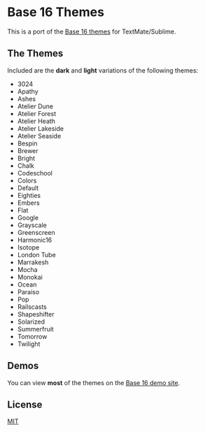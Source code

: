 # Base 16 Themes
This is a port of the [Base 16 themes](https://github.com/chriskempson/base16-textmate) for TextMate/Sublime.

## The Themes

Included are the **dark** and **light** variations of the following themes:

* 3024
* Apathy
* Ashes
* Atelier Dune
* Atelier Forest
* Atelier Heath
* Atelier Lakeside
* Atelier Seaside
* Bespin
* Brewer
* Bright
* Chalk
* Codeschool
* Colors
* Default
* Eighties
* Embers
* Flat
* Google
* Grayscale
* Greenscreen
* Harmonic16
* Isotope
* London Tube
* Marrakesh
* Mocha
* Monokai
* Ocean
* Paraiso
* Pop
* Railscasts
* Shapeshifter
* Solarized
* Summerfruit
* Tomorrow
* Twilight

## Demos
You can view **most** of the themes on the [Base 16 demo site](http://chriskempson.github.io/base16/).

## License
[MIT](https://github.com/AndrsDC/base16-vscode/blob/master/LICENSE.txt)